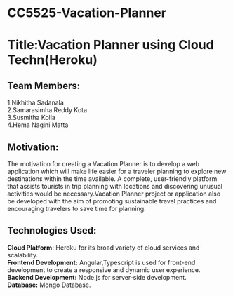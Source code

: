 # CC5525-Vacation-Planner

# Title:Vacation Planner using Cloud Techn(Heroku)

## Team Members:
  1.Nikhitha Sadanala <br>
  2.Samarasimha Reddy Kota <br>
  3.Susmitha Kolla <br>
  4.Hema Nagini Matta <br>

## Motivation:
The motivation for creating a Vacation Planner is to develop a web application which will make life easier for a traveler planning to explore new destinations within the time available. A complete, user-friendly platform that assists tourists in trip planning with locations and discovering unusual activities would be necessary.Vacation Planner project or application also be developed with the aim of promoting sustainable travel practices and encouraging travelers to save time for planning.

## Technologies Used:
**Cloud Platform:** Heroku for its broad variety of cloud services and scalability. <br>
**Frontend Development:** Angular,Typescript is used for front-end development to create a responsive and dynamic user experience. <br>
**Backend Development:** Node.js for server-side development. <br>
**Database:** Mongo Database. <br>
